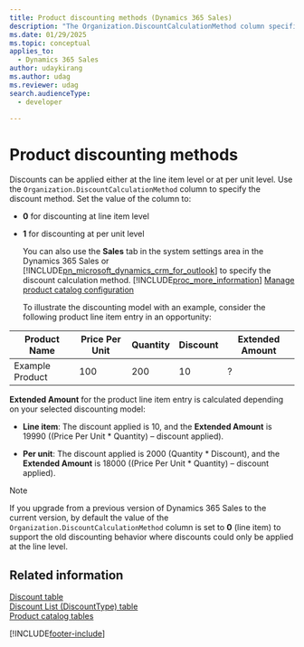 ```yaml
---
title: Product discounting methods (Dynamics 365 Sales)
description: "The Organization.DiscountCalculationMethod column specifies the discount method: either line item or unit level."
ms.date: 01/29/2025
ms.topic: conceptual
applies_to: 
  - Dynamics 365 Sales
author: udaykirang
ms.author: udag
ms.reviewer: udag
search.audienceType: 
  - developer

---
```

# Product discounting methods

Discounts can be applied either at the line item level or at per unit level. Use the `Organization.DiscountCalculationMethod` column to specify the discount method. Set the value of the column to:  
  
- **0** for discounting at line item level  
  
- **1** for discounting at per unit level  
  
  You can also use the **Sales** tab in the system settings area in the Dynamics 365 Sales or [!INCLUDE[pn_microsoft_dynamics_crm_for_outlook](../../includes/pn-microsoft-dynamics-crm-for-outlook.md)] to specify the discount calculation method. [!INCLUDE[proc_more_information](../../includes/proc-more-information.md)] [Manage product catalog configuration](/previous-versions/dynamicscrm-2016/administering-dynamics-365/dn832125(v=crm.8))  
  
  To illustrate the discounting model with an example, consider the following product line item entry in an opportunity:  
  
|Product Name|Price Per Unit|Quantity|Discount|Extended Amount|  
|------------------|--------------------|--------------|--------------|---------------------|  
|Example Product|100|200|10|?|  
  
 **Extended Amount** for the product line item entry is calculated depending on your selected discounting model:  
  
- **Line item**: The discount applied is 10, and the **Extended Amount** is 19990 ((Price Per Unit * Quantity) – discount applied).  
  
- **Per unit**: The discount applied is 2000 (Quantity * Discount), and the **Extended Amount** is 18000 ((Price Per Unit * Quantity) – discount applied).  
  
> [!NOTE]
>  If you upgrade from a previous version of Dynamics 365 Sales to the current version, by default the value of the `Organization.DiscountCalculationMethod` column is set to **0** (line item) to support the old discounting behavior where discounts could only be applied at the line level.  
  
## Related information

 [Discount table](../../developer/reference/entities/discount.md)   
 [Discount List (DiscountType) table](../../developer/reference/entities/discounttype.md)   
 [Product catalog tables](product-catalog-entities.md)


[!INCLUDE[footer-include](../../includes/footer-banner.md)]
